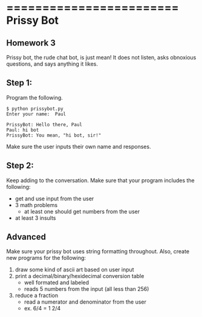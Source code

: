 ========================
Prissy Bot
========================
Homework 3
------------------------

Prissy bot, the rude chat bot, is just mean!  It does not listen, asks obnoxious questions, and says anything it likes.

Step 1:
-----------------------
Program the following.

```
$ python prissybot.py
Enter your name:  Paul
 
PrissyBot: Hello there, Paul
Paul: hi bot
PrissyBot: You mean, "hi bot, sir!"
```

Make sure the user inputs their own name and responses.


Step 2:
-----------------------
Keep adding to the conversation. Make sure that your program includes the following:

 * get and use input from the user
 * 3 math problems
    * at least one should get numbers from the user
 * at least 3 insults

Advanced
-------------------------
Make sure your prissy bot uses string formatting throughout.  Also, create new programs for the following:
 
 1. draw some kind of ascii art based on user input
 2. print a decimal/binary/hexidecimal conversion table 
    * well formated and labeled
    * reads 5 numbers from the input (all less than 256)
 3. reduce a fraction
    * read a numerator and denominator from the user
    * ex.  6/4 = 1 2/4


